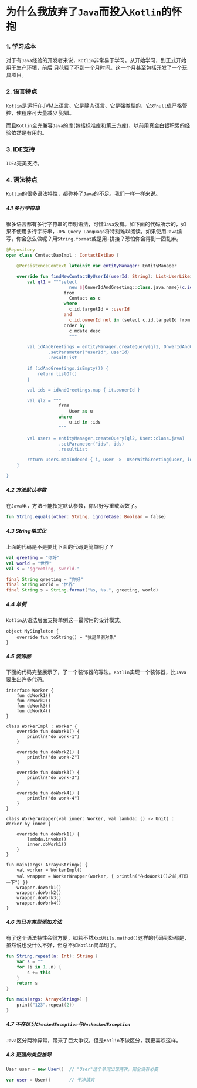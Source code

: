 # 为什么我放弃了`Java`而投入`Kotlin`的怀抱

### 1. 学习成本
对于有`Java`经验的开发者来说，`Kotlin`非常易于学习。从开始学习，到正式开始用于生产环境，前后
只花费了不到一个月时间。这一个月甚至包括开发了一个玩具项目。

### 2. 语言特点
`Kotlin`是运行在JVM上语言、它是静态语言、它是强类型的、它对`null`值严格管控，使程序可大量减少
犯错。

而且`Kotlin`全完兼容`Java`的库(包括标准库和第三方库)，以前用真金白银积累的经验依然是有用的。

### 3. IDE支持
`IDEA`完美支持。

### 4. 语法特点

`Kotlin`的很多语法特性，都弥补了`Java`的不足。我们一样一样来说。

##### 4.1 多行字符串

很多语言都有多行字符串的申明语法，可惜`Java`没有。如下面的代码所示的，如果不使用多行字符串，`JPA Query Language`将特别难以阅读。如果使用`Java`编写，你会怎么做呢？用`String.format`或是用`+`拼接？恐怕你会得到一团乱麻。

```Kotlin
@Repository
open class ContactDaoImpl : ContactExtDao {

    @PersistenceContext lateinit var entityManager: EntityManager

    override fun findNewContactByUserId(userId: String): List<UserLike> {
        val ql1 = """select
                        new ${OnwerIdAndGreeting::class.java.name}(c.id.ownerId, c.greeting)
                      from
                        Contact as c
                      where
                        c.id.targetId = :userId
                      and
                        c.id.ownerId not in (select c.id.targetId from Contact as c where c.id.ownerId = :userId)
                      order by
                        c.mdate desc
                        """

        val idAndGreetings = entityManager.createQuery(ql1, OnwerIdAndGreeting::class.java)
                .setParameter("userId", userId)
                .resultList

        if (idAndGreetings.isEmpty()) {
            return listOf()
        }

        val ids = idAndGreetings.map { it.ownerId }

        val ql2 = """
                    from
                        User as u
                    where
                        u.id in :ids
                    """

        val users = entityManager.createQuery(ql2, User::class.java)
                    .setParameter("ids", ids)
                    .resultList

        return users.mapIndexed { i, user ->  UserWithGreeting(user, idAndGreetings[i].greeting)}
    }

}
```

##### 4.2 方法默认参数

在`Java`里，方法不能指定默认参数，你只好写重载函数了。

```Kotlin
fun String.equals(other: String, ignoreCase: Boolean = false)
```

##### 4.3 String格式化

上面的代码是不是要比下面的代码更简单明了？

```Kotlin
val greeting = "你好"
val world = "世界"
val s = "$greeting, $world."
```

```Java
final String greeting = "你好"
final String world = "世界"
final String s = String.format("%s, %s.", greeting, world)
```

##### 4.4 单例

`Kotlin`从语法层面支持单例这一最常用的设计模式。

```
object MySingleton {
    override fun toString() = "我是单例对象"
}
```

##### 4.5 装饰器

下面的代码完整展示了，了一个装饰器的写法。`Kotlin`实现一个装饰器，比`Java`要生出许多代码。

```
interface Worker {
    fun doWork1()
    fun doWork2()
    fun doWork3()
    fun doWork4()
}

class WorkerImpl : Worker {
    override fun doWork1() {
        println("do work-1")
    }

    override fun doWork2() {
        println("do work-2")
    }

    override fun doWork3() {
        println("do work-3")
    }

    override fun doWork4() {
        println("do work-4")
    }
}

class WorkerWrapper(val inner: Worker, val lambda: () -> Unit) : Worker by inner {

    override fun doWork1() {
        lambda.invoke()
        inner.doWork1()
    }
}

fun main(args: Array<String>) {
    val worker = WorkerImpl()
    val wrapper = WorkerWrapper(worker, { println("在doWork1()之前,打印一下") })
    wrapper.doWork1()
    wrapper.doWork2()
    wrapper.doWork3()
    wrapper.doWork4()
}
```

##### 4.6 为已有类型添加方法

有了这个语法特性会很方便，如若不然`XxxUtils.method()`这样的代码到处都是，虽然说也没什么不好，但总不如`Kotlin`简单明了。

```Kotlin
fun String.repeat(n: Int): String {
    var s = ""
    for (i in 1..n) {
        s += this
    }
    return s
}

fun main(args: Array<String>) {
    print("123".repeat(2))
}
```

##### 4.7 不在区分`CheckedException`与`UncheckedException`

`Java`区分两种异常，带来了巨大争议，但是`Kotlin`不做区分，我更喜欢这样。

##### 4.8 更强的类型推导

```Java
User user = new User()  // "User"这个单词出现两次，完全没有必要
```

```Kotlin
var user = User()       // 干净清爽
```
